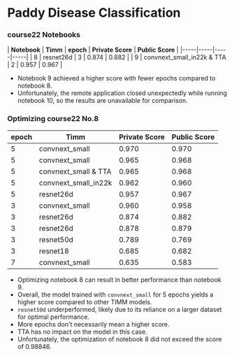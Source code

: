 # Paddy Disease Classification

### course22 Notebooks

| **Notebook** | **Timm** | **epoch** | **Private Score** | **Public Score** |
|-----|-----|-----|-----|
| 8 | resnet26d | 3 | 0.874 | 0.882 |
| 9 | convnext_small_in22k  & TTA | 2 | 0.957 | 0.967 |

- Notebook 9 achieved a higher score with fewer epochs compared to notebook 8.
- Unfortunately, the remote application closed unexpectedly while running notebook 10, so the results are unavailable for comparison.

### Optimizing course22 No.8

| **epoch** | **Timm** | **Private Score** | **Public Score** |
|-----|-----|-----|-----|
| 5 | convnext_small | 0.970 | 0.970 |
| 5 | convnext_small | 0.965 | 0.968 | 
| 5 | convnext_small & TTA | 0.965 | 0.968 | 
| 5 | convnext_small_in22k | 0.962 | 0.960 | 
| 5 | resnet26d | 0.957 | 0.967 |
| 3 | convnext_small | 0.960 | 0.958 |
| 3 | resnet26d | 0.874 | 0.882 |
| 3 | resnet26d | 0.878 | 0.879 |
| 3 | resnet50d | 0.789 | 0.769 |
| 3 | resnet18 | 0.685 | 0.682 |
| 7 | convnext_small | 0.635 | 0.583 |

- Optimizing notebook 8 can result in better performance than notebook 9.
- Overall, the model trained with `convnext_small` for 5 epochs yields a higher score compared to other TIMM models.
- `resnet50d` underperformed, likely due to its reliance on a larger dataset for optimal performance.
- More epochs don't necessarily mean a higher score.
- TTA has no impact on the model in this case.
- Unfortunately, the optimization of notebook 8 did not exceed the score of 0.98846.
